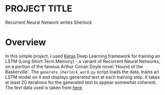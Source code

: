 # PROJECT TITLE

Recurrent Neural Network writes Sherlock

# Overview

In this simple project, I used [Keras](www.keras.io) Deep Learning framework for training an LSTM (Long Short Term Memory) - a variant of Recurrent Neural Networks, on a portion of the famous Arthur Conan Doyle novel 'Hound of the Baskerville'. 
The `generate_sherlock_word.py` script loads the data, trains an LSTM model on it and displays generated text at each training step. It takes at least 20 iterations for the generated text to appear somewhat coherent.
The text data used is taken from [here](https://sherlock-holm.es/stories/plain-text/houn.txt).




